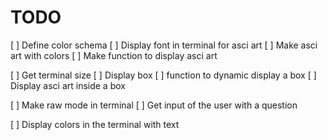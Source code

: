 # TODO

[ ] Define color schema
[ ] Display font in terminal for asci art
[ ] Make asci art with colors
[ ] Make function to display asci art

[ ] Get terminal size
[ ] Display box
[ ] function to dynamic display a box
[ ] Display asci art inside a box

[ ] Make raw mode in terminal
[ ] Get input of the user with a question

[ ] Display colors in the terminal with text
